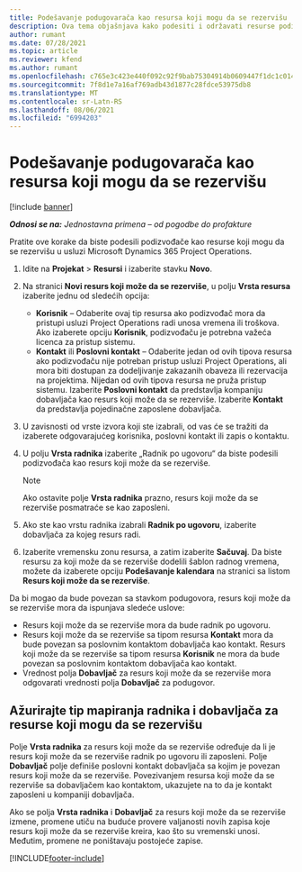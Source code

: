 ```yaml
---
title: Podešavanje podugovarača kao resursa koji mogu da se rezervišu
description: Ova tema objašnjava kako podesiti i održavati resurse podizvođača kreirane od korisnika i kontakata u sistemu, tako da se mogu povezati sa podugovorima u usluzi Microsoft Dynamics 365 Project Operations.
author: rumant
ms.date: 07/28/2021
ms.topic: article
ms.reviewer: kfend
ms.author: rumant
ms.openlocfilehash: c765e3c423e440f092c92f9bab75304914b0609447f1dc1c014f98801561b7a6
ms.sourcegitcommit: 7f8d1e7a16af769adb43d1877c28fdce53975db8
ms.translationtype: MT
ms.contentlocale: sr-Latn-RS
ms.lasthandoff: 08/06/2021
ms.locfileid: "6994203"
---
```

# <a name="set-up-subcontractors-as-bookable-resources"></a>Podešavanje podugovarača kao resursa koji mogu da se rezervišu

[!include [banner](../../includes/dataverse-preview.md)]

_**Odnosi se na:** Jednostavna primena – od pogodbe do profakture_

Pratite ove korake da biste podesili podizvođače kao resurse koji mogu da se rezervišu u usluzi Microsoft Dynamics 365 Project Operations.

1. Idite na **Projekat** \> **Resursi** i izaberite stavku **Novo**.
2. Na stranici **Novi resurs koji može da se rezerviše**, u polju **Vrsta resursa** izaberite jednu od sledećih opcija:

    - **Korisnik** – Odaberite ovaj tip resursa ako podizvođač mora da pristupi usluzi Project Operations radi unosa vremena ili troškova. Ako izaberete opciju **Korisnik**, podizvođaču je potrebna važeća licenca za pristup sistemu.
    - **Kontakt** ili **Poslovni kontakt** – Odaberite jedan od ovih tipova resursa ako podizvođaču nije potreban pristup usluzi Project Operations, ali mora biti dostupan za dodeljivanje zakazanih obaveza ili rezervacija na projektima. Nijedan od ovih tipova resursa ne pruža pristup sistemu. Izaberite **Poslovni kontakt** da predstavlja kompaniju dobavljača kao resurs koji može da se rezerviše. Izaberite **Kontakt** da predstavlja pojedinačne zaposlene dobavljača.

3. U zavisnosti od vrste izvora koji ste izabrali, od vas će se tražiti da izaberete odgovarajućeg korisnika, poslovni kontakt ili zapis o kontaktu.
4. U polju **Vrsta radnika** izaberite „Radnik po ugovoru“ da biste podesili podizvođača kao resurs koji može da se rezerviše.

    > [!NOTE]
    > Ako ostavite polje **Vrsta radnika** prazno, resurs koji može da se rezerviše posmatraće se kao zaposleni.

5. Ako ste kao vrstu radnika izabrali **Radnik po ugovoru**, izaberite dobavljača za kojeg resurs radi.
6. Izaberite vremensku zonu resursa, a zatim izaberite **Sačuvaj**. Da biste resursu za koji može da se rezerviše dodelili šablon radnog vremena, možete da izaberete opciju **Podešavanje kalendara** na stranici sa listom **Resurs koji može da se rezerviše**.

Da bi mogao da bude povezan sa stavkom podugovora, resurs koji može da se rezerviše mora da ispunjava sledeće uslove:

- Resurs koji može da se rezerviše mora da bude radnik po ugovoru.
- Resurs koji može da se rezerviše sa tipom resursa **Kontakt** mora da bude povezan sa poslovnim kontaktom dobavljača kao kontakt. Resurs koji može da se rezerviše sa tipom resursa **Korisnik** ne mora da bude povezan sa poslovnim kontaktom dobavljača kao kontakt.
- Vrednost polja **Dobavljač** za resurs koji može da se rezerviše mora odgovarati vrednosti polja **Dobavljač** za podugovor.

## <a name="update-the-type-of-worker-and-vendor-mapping-for-bookable-resources"></a>Ažurirajte tip mapiranja radnika i dobavljača za resurse koji mogu da se rezervišu

Polje **Vrsta radnika** za resurs koji može da se rezerviše određuje da li je resurs koji može da se rezerviše radnik po ugovoru ili zaposleni. Polje **Dobavljač** polje definiše poslovni kontakt dobavljača sa kojim je povezan resurs koji može da se rezerviše. Povezivanjem resursa koji može da se rezerviše sa dobavljačem kao kontaktom, ukazujete na to da je kontakt zaposleni u kompaniji dobavljača.

Ako se polja **Vrsta radnika** i **Dobavljač** za resurs koji može da se rezerviše izmene, promene utiču na buduće provere valjanosti novih zapisa koje resurs koji može da se rezerviše kreira, kao što su vremenski unosi. Međutim, promene ne poništavaju postojeće zapise.

[!INCLUDE[footer-include](../../includes/footer-banner.md)]
